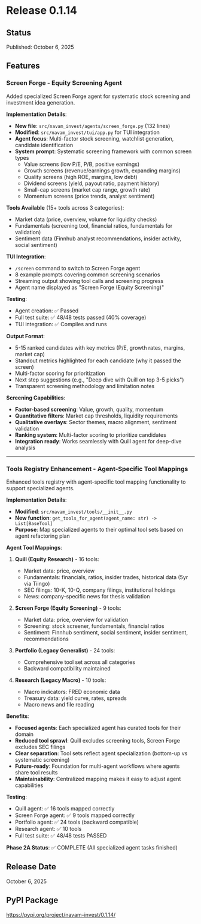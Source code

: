 # Release 0.1.14

## Status
Published: October 6, 2025

## Features

### Screen Forge - Equity Screening Agent

Added specialized Screen Forge agent for systematic stock screening and investment idea generation.

**Implementation Details**:
- **New file**: `src/navam_invest/agents/screen_forge.py` (132 lines)
- **Modified**: `src/navam_invest/tui/app.py` for TUI integration
- **Agent focus**: Multi-factor stock screening, watchlist generation, candidate identification
- **System prompt**: Systematic screening framework with common screen types
  - Value screens (low P/E, P/B, positive earnings)
  - Growth screens (revenue/earnings growth, expanding margins)
  - Quality screens (high ROE, margins, low debt)
  - Dividend screens (yield, payout ratio, payment history)
  - Small-cap screens (market cap range, growth rate)
  - Momentum screens (price trends, analyst sentiment)

**Tools Available** (15+ tools across 3 categories):
- Market data (price, overview, volume for liquidity checks)
- Fundamentals (screening tool, financial ratios, fundamentals for validation)
- Sentiment data (Finnhub analyst recommendations, insider activity, social sentiment)

**TUI Integration**:
- `/screen` command to switch to Screen Forge agent
- 8 example prompts covering common screening scenarios
- Streaming output showing tool calls and screening progress
- Agent name displayed as "Screen Forge (Equity Screening)"

**Testing**:
- Agent creation: ✅ Passed
- Full test suite: ✅ 48/48 tests passed (40% coverage)
- TUI integration: ✅ Compiles and runs

**Output Format**:
- 5-15 ranked candidates with key metrics (P/E, growth rates, margins, market cap)
- Standout metrics highlighted for each candidate (why it passed the screen)
- Multi-factor scoring for prioritization
- Next step suggestions (e.g., "Deep dive with Quill on top 3-5 picks")
- Transparent screening methodology and limitation notes

**Screening Capabilities**:
- **Factor-based screening**: Value, growth, quality, momentum
- **Quantitative filters**: Market cap thresholds, liquidity requirements
- **Qualitative overlays**: Sector themes, macro alignment, sentiment validation
- **Ranking system**: Multi-factor scoring to prioritize candidates
- **Integration ready**: Works seamlessly with Quill agent for deep-dive analysis

---

### Tools Registry Enhancement - Agent-Specific Tool Mappings

Enhanced tools registry with agent-specific tool mapping functionality to support specialized agents.

**Implementation Details**:
- **Modified**: `src/navam_invest/tools/__init__.py`
- **New function**: `get_tools_for_agent(agent_name: str) -> List[BaseTool]`
- **Purpose**: Map specialized agents to their optimal tool sets based on agent refactoring plan

**Agent Tool Mappings**:

1. **Quill (Equity Research)** - 16 tools:
   - Market data: price, overview
   - Fundamentals: financials, ratios, insider trades, historical data (5yr via Tiingo)
   - SEC filings: 10-K, 10-Q, company filings, institutional holdings
   - News: company-specific news for thesis validation

2. **Screen Forge (Equity Screening)** - 9 tools:
   - Market data: price, overview for validation
   - Screening: stock screener, fundamentals, financial ratios
   - Sentiment: Finnhub sentiment, social sentiment, insider sentiment, recommendations

3. **Portfolio (Legacy Generalist)** - 24 tools:
   - Comprehensive tool set across all categories
   - Backward compatibility maintained

4. **Research (Legacy Macro)** - 10 tools:
   - Macro indicators: FRED economic data
   - Treasury data: yield curve, rates, spreads
   - Macro news and file reading

**Benefits**:
- **Focused agents**: Each specialized agent has curated tools for their domain
- **Reduced tool sprawl**: Quill excludes screening tools, Screen Forge excludes SEC filings
- **Clear separation**: Tool sets reflect agent specialization (bottom-up vs systematic screening)
- **Future-ready**: Foundation for multi-agent workflows where agents share tool results
- **Maintainability**: Centralized mapping makes it easy to adjust agent capabilities

**Testing**:
- Quill agent: ✅ 16 tools mapped correctly
- Screen Forge agent: ✅ 9 tools mapped correctly
- Portfolio agent: ✅ 24 tools (backward compatible)
- Research agent: ✅ 10 tools
- Full test suite: ✅ 48/48 tests PASSED

**Phase 2A Status**: ✅ COMPLETE (All specialized agent tasks finished)

## Release Date
October 6, 2025

## PyPI Package
https://pypi.org/project/navam-invest/0.1.14/

